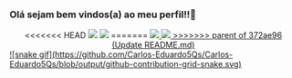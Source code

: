 ### Olá sejam bem vindos(a) ao meu perfil!!👋

<div align="center">
<<<<<<< HEAD
  <img height="180em" src="https://github-readme-stats-git-masterrstaa-rickstaa.vercel.app/api?username=Carlos-Eduardo5Qs&show_icons=true&theme=tokyonight&include_all_commits=true&count_private=true"/>
  <img height="180em" src="https://github-readme-stats-git-masterrstaa-rickstaa.vercel.app/api/top-langs/?username=Carlos-Eduardo5Qs&layout=compact&langs_count=7&theme=tokyonight"/>
=======
  <a href="#">
  <img height="180em" src="https://github-readme-stats.vercel.app/api?username=Carlos-Eduardo5Qs&show_icons=true&theme=dark&include_all_commits=true&count_private=true"/>
  <img height="180em" src="https://github-readme-stats.vercel.app/api/top-langs/?username=Carlos-Eduardo5Qs&layout=compact&langs_count=7&theme=dark"/>
>>>>>>> parent of 372ae96 (Update README.md)
</div>  
  
<div>  
  ![snake gif](https://github.com/Carlos-Eduardo5Qs/Carlos-Eduardo5Qs/blob/output/github-contribution-grid-snake.svg)
</div>


